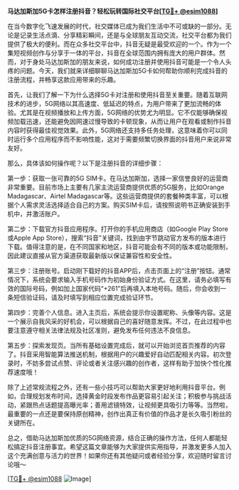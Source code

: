 **马达加斯加5G卡怎样注册抖音？轻松玩转国际社交平台[[TG💪+ @esim1088](https://t.me/s/esim1088)]**

在当今数字化飞速发展的时代，社交媒体已成为我们生活中不可或缺的一部分。无论是记录生活点滴、分享精彩瞬间，还是与全球朋友互动交流，社交平台都为我们提供了极大的便利。而在众多社交平台中，抖音无疑是最受欢迎的一个。作为一个集短视频创作与分享于一体的平台，抖音在全球范围内拥有庞大的用户群体。然而，对于身处马达加斯加的朋友来说，如何成功注册并使用抖音可能是一个令人头疼的问题。今天，我们就来详细聊聊马达加斯加5G卡如何帮助你顺利完成抖音的注册流程，并畅享这款应用带来的乐趣。

首先，让我们了解一下为什么选择5G卡对注册和使用抖音至关重要。随着互联网技术的进步，5G网络以其高速度、低延迟的特点，为用户带来了更加流畅的体验。尤其是在视频播放和上传方面，5G网络的优势尤为明显。它不仅能够确保视频加载迅速，还能避免因网速过慢导致的卡顿现象，从而让用户在观看或制作抖音内容时获得最佳视觉效果。此外，5G网络还支持多任务处理，这意味着你可以同时运行多个应用程序而不影响性能，这对于需要频繁切换界面的抖音用户来说非常友好。

那么，具体该如何操作呢？以下是注册抖音的详细步骤：

第一步：获取一张可靠的5G SIM卡。在马达加斯加，选择一家信誉良好的运营商非常重要。目前市场上主要有几家主流运营商提供优质的5G服务，比如Orange Madagascar、Airtel Madagascar等。这些运营商提供的套餐种类丰富，可以根据个人需求灵活选择适合自己的方案。购买SIM卡后，请按照说明书正确安装到手机中，并激活账户。

第二步：下载官方抖音应用程序。打开你的手机应用商店（如Google Play Store或Apple App Store），搜索“抖音”关键词，找到由字节跳动官方发布的版本进行下载。值得注意的是，在不同国家和地区，抖音可能会有不同的版本或功能限制，因此建议直接从官方渠道获取最新版以保证兼容性和安全性。

第三步：注册账号。启动刚下载好的抖音APP后，点击页面上的“注册”按钮。通常情况下，系统会要求输入手机号码作为初始身份验证方式。在这里，请务必填写有效的国际号码，例如加上国家代码“+261”后再填入本地号码。随后，你会收到一条短信验证码，请及时填写到相应位置完成验证环节。

第四步：完善个人信息。进入主页后，系统会提示你设置昵称、头像等内容。这是一个展示自我风采的好机会，可以根据自己的喜好随意发挥。不过，在此过程中也要注意遵守相关法律法规及社区准则，避免发布任何违法不良信息。

第五步：探索发现页。当所有基础设置完成后，就可以开始浏览首页推荐的内容了。抖音采用智能算法推送机制，根据用户的兴趣爱好自动匹配相关内容。初次登录时，不妨多尝试点赞、评论或者关注感兴趣的创作者，这样有助于加快个性化推荐速度哦！

除了上述常规流程之外，还有一些小技巧可以帮助大家更好地利用抖音平台。例如，合理规划发布时间，选择黄金时段发布作品更容易引起关注；积极参与挑战活动，紧跟热点话题提高曝光率；善用滤镜特效，让视频更具吸引力等等。当然啦，最重要的一点还是要保持原创精神，创作出真正有价值的作品才是长久吸引粉丝的关键所在。

总之，借助马达加斯加优质的5G网络资源，结合正确的操作方法，任何人都能轻松搞定抖音注册事宜。希望这篇文章能够为大家提供实用指导，并激发更多人加入这个充满创意与活力的世界！如果你还有其他疑问或者经验分享，欢迎随时留言讨论哦～ 

[[TG💪+ @esim1088](https://t.me/s/esim1088) ![Image](https://i.postimg.cc/4NQfJmqS/Snipaste-2025-05-13-00-14-12.png)]
